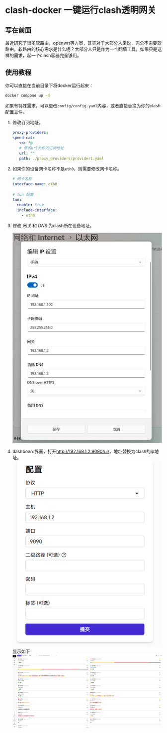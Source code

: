 # clash-docker 一键运行clash透明网关

## 写在前面

最近研究了很多软路由，openwrt等方案，其实对于大部分人来说，完全不需要软路由。软路由的核心需求是什么呢？大部分人只是作为一个翻墙工具，如果只是这样的需求，起一个clash容器完全够用。

## 使用教程

你可以直接在当前目录下将docker运行起来：

```bash
docker compose up -d
```

如果有特殊需求，可以更改`config/config.yaml`内容，或者直接替换为你的clash配置文件。

1. 修改订阅地址。

   ```yaml
   proxy-providers:
   speed-cat:
      <<: *p
      # 修改url为你的订阅地址
      url: ""
      path: ./proxy_providers/provider1.yaml
   ```

2. 如果你的设备网卡名称不是`eth0`，则需要修改网卡名称。

   ```yaml
   # 网卡名称
   interface-name: eth0

   # tun 配置
   tun:
     enable: true
     include-interface:
       - eth0
   ```

3. 修改 *网关* 和 *DNS* 为clash所在设备地址。

   ![img](image/image.png)

4. dashboard界面，打开<http://192.168.1.2:9090/ui/>，地址替换为clash的ip地址。
   ![img](image/image1.png)
   显示如下
   ![img](image/image2.png)
